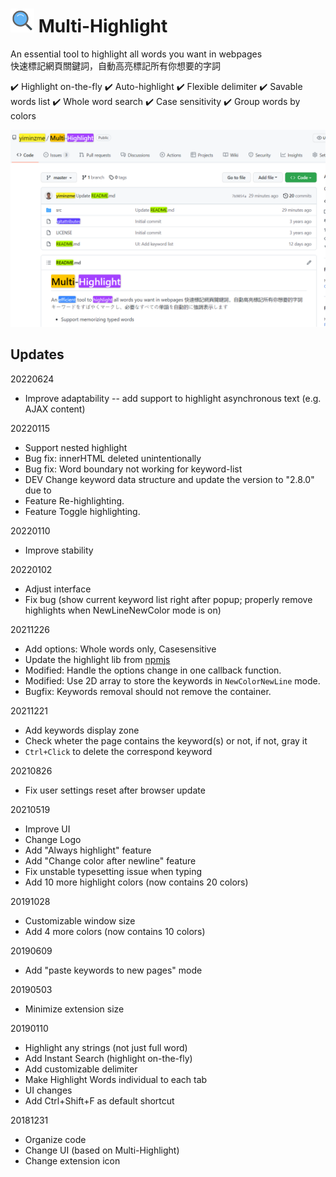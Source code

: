 # ![extension-logo](src/img/logo38.png) Multi-Highlight

An essential tool to highlight all words you want in webpages  
快速標記網頁關鍵詞，自動高亮標記所有你想要的字詞  

✔️ Highlight on-the-fly  ✔️ Auto-highlight  ✔️ Flexible delimiter  ✔️ Savable words list  ✔️ Whole word search  ✔️ Case sensitivity  ✔️ Group words by colors  


![screenshot-2](doc/2_screenshot_github.png)

## Updates 

20220624  
* Improve adaptability -- add support to highlight asynchronous text (e.g. AJAX content)

20220115  
* Support nested highlight
* Bug fix: innerHTML deleted unintentionally
* Bug fix: Word boundary not working for keyword-list
* DEV Change keyword data structure and update the version to "2.8.0" due to 
* Feature Re-highlighting.
* Feature Toggle highlighting.

20220110  
* Improve stability

20220102
* Adjust interface
* Fix bug (show current keyword list right after popup; properly remove highlights when NewLineNewColor mode is on)

20211226
* Add options: Whole words only, Casesensitive
* Update the highlight lib from [npmjs](https://www.npmjs.com/package/jquery-highlight)
* Modified: Handle the options change in one callback function.
* Modified: Use 2D array to store the keywords in `NewColorNewLine` mode.
* Bugfix: Keywords removal should not remove the container.

20211221
* Add keywords display zone
* Check wheter the page contains the keyword(s) or not, if not, gray it
* `Ctrl+Click` to delete the correspond keyword

20210826
* Fix user settings reset after browser update

20210519
* Improve UI
* Change Logo
* Add "Always highlight" feature
* Add "Change color after newline" feature
* Fix unstable typesetting issue when typing
* Add 10 more highlight colors (now contains 20 colors)

20191028
* Customizable window size
* Add 4 more colors (now contains 10 colors)

20190609
* Add "paste keywords to new pages" mode

20190503
* Minimize extension size

20190110
* Highlight any strings (not just full word)
* Add Instant Search (highlight on-the-fly)
* Add customizable delimiter
* Make Highlight Words individual to each tab
* UI changes
* Add Ctrl+Shift+F as default shortcut

20181231
* Organize code
* Change UI (based on Multi-Highlight)
* Change extension icon